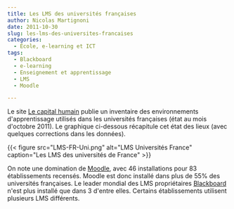 ```yaml
---
title: Les LMS des universités françaises
author: Nicolas Martignoni
date: 2011-10-30
slug: les-lms-des-universites-francaises
categories:
  - École, e-learning et ICT
tags:
  - Blackboard
  - e-learning
  - Enseignement et apprentissage
  - LMS
  - Moodle

---
```

Le site [Le capital humain][1] publie un inventaire des environnements d'apprentissage utilisés dans les universités françaises (état au mois d'octobre 2011). Le graphique ci-dessous récapitule cet état des lieux (avec quelques corrections dans les données).

{{< figure src="LMS-FR-Uni.png" alt="LMS Universités France" caption="Les LMS des universités de France" >}}

On note une domination de [Moodle][2], avec 46 installations pour 83 établissements recensés. Moodle est donc installé dans plus de 55% des universités françaises. Le leader mondial des LMS propriétaires [Blackboard][3] n'est plus installé que dans 3 d'entre elles. Certains établissements utilisent plusieurs LMS différents.

 [1]: http://le-capital-humain.net/blog-moodle/2011/10/liste-des-plates-formes-pedagogiques-dans-les-universites-francaises/
 [2]: https://moodle.org/ "Moodle"
 [3]: https://www.blackboard.com/ "Blackboard"

<!--more-->
